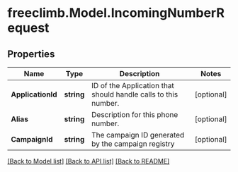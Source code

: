 # freeclimb.Model.IncomingNumberRequest

## Properties

Name | Type | Description | Notes
------------ | ------------- | ------------- | -------------
**ApplicationId** | **string** | ID of the Application that should handle calls to this number. | [optional] 
**Alias** | **string** | Description for this phone number. | [optional] 
**CampaignId** | **string** | The campaign ID generated by the campaign registry | [optional] 

[[Back to Model list]](../README.md#documentation-for-models) [[Back to API list]](../README.md#documentation-for-api-endpoints) [[Back to README]](../README.md)

